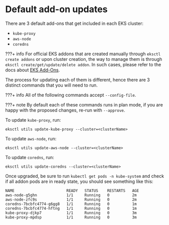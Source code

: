 # Default add-on updates

There are 3 default add-ons that get included in each EKS cluster:
- `kube-proxy`
- `aws-node`
- `coredns`

???+ info
For official EKS addons that are created manually through `eksctl create addons` or upon cluster creation, the way to manage them is
through `eksctl create/get/update/delete addon`. In such cases, please refer to the docs about [EKS Add-Ons](https://eksctl.io/usage/addons/).

The process for updating each of them is different, hence there are 3 distinct commands that you will need to run.

???+ info
    All of the following commands accept `--config-file`.

???+ note
    By default each of these commands runs in plan mode, if you are happy with the proposed changes, re-run with `--approve`.

To update `kube-proxy`, run:

```
eksctl utils update-kube-proxy --cluster=<clusterName>
```

To update `aws-node`, run:

```
eksctl utils update-aws-node --cluster=<clusterName>
```

To update `coredns`, run:

```
eksctl utils update-coredns --cluster=<clusterName>
```

Once upgraded, be sure to run `kubectl get pods -n kube-system` and check if all addon pods are in ready state, you should see
something like this:

```
NAME                       READY   STATUS    RESTARTS   AGE
aws-node-g5ghn             1/1     Running   0          2m
aws-node-zfc9s             1/1     Running   0          2m
coredns-7bcbfc4774-g6gg8   1/1     Running   0          1m
coredns-7bcbfc4774-hftng   1/1     Running   0          1m
kube-proxy-djkp7           1/1     Running   0          3m
kube-proxy-mpdsp           1/1     Running   0          3m
```
